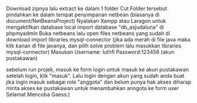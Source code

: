 Download zipnya lalu extract ke dalam 1 folder
Cut Folder tersebut pindahkan ke dalam tempat penyimpanan netbean (biasanya di document/NetBeansProject)
Nyalakan Xampp atau Laragon untuk mengaktifkan database local
import database "db_asjudaluna" di phpmyadmin
Buka netbeans lalu open files netbeans yang sudah di download
import libraries mysql-connector (jika ada merah di file java maka klik kanan di file javanya, dan pilih solve problem lalu masukkan libraries mysql-connector)
Masukan Username: luthfi Password:123456 (akun pustakawan)


sebelum run projek, masuk ke form login untuk masuk ke akun pustakawan
setelah login, klik "masuk". Lalu login dengan akun yang sudah anda buat
jika ingin masuk sebagai role "anggota" dan belum punya hak akses diharap minta akses ke pustakawan untuk menambahkan anngota ke form user
Selamat Mencoba Gaess:)
